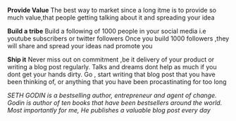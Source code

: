 
**Provide Value** The best way to market since a long itme is to provide so much value,that people getting talking about it and spreading your idea

**Build a tribe** Build a following of 1000 people in your social media i.e  youtube subscribers or twitter followers
 Once you build 1000 followers ,they will share and spread your ideas nad promote you
 
**Ship it** Never miss out on commitment ,be it delivery of your product or writing a blog post regularly. Talks and dreams dont help
as much if you dont get your hands dirty. Go , start writing that blog post that you have been thinking of, or anything that you have been
procastinating for too long
  
*SETH GODIN is a bestselling author, entrepreneur and agent of change.
Godin is author of ten books that have been bestsellers around the world.
Most importantly for me, He publishes a valuable blog post every day*
